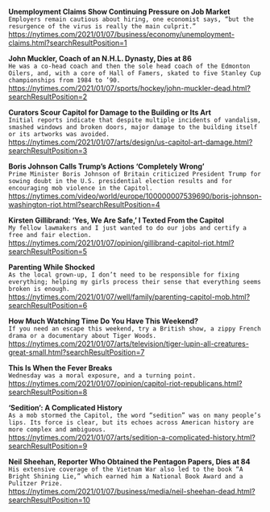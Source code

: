 **Unemployment Claims Show Continuing Pressure on Job Market**\
`Employers remain cautious about hiring, one economist says, “but the resurgence of the virus is really the main culprit.”`\
https://nytimes.com/2021/01/07/business/economy/unemployment-claims.html?searchResultPosition=1

**John Muckler, Coach of an N.H.L. Dynasty, Dies at 86**\
`He was a co-head coach and then the sole head coach of the Edmonton Oilers, and, with a core of Hall of Famers, skated to five Stanley Cup championships from 1984 to ’90.`\
https://nytimes.com/2021/01/07/sports/hockey/john-muckler-dead.html?searchResultPosition=2

**Curators Scour Capitol for Damage to the Building or Its Art**\
`Initial reports indicate that despite multiple incidents of vandalism, smashed windows and broken doors, major damage to the building itself or its artworks was avoided.`\
https://nytimes.com/2021/01/07/arts/design/us-capitol-art-damage.html?searchResultPosition=3

**Boris Johnson Calls Trump’s Actions ‘Completely Wrong’**\
`Prime Minister Boris Johnson of Britain criticized President Trump for sowing doubt in the U.S. presidential election results and for encouraging mob violence in the Capitol.`\
https://nytimes.com/video/world/europe/100000007539690/boris-johnson-washington-riot.html?searchResultPosition=4

**Kirsten Gillibrand: ‘Yes, We Are Safe,’ I Texted From the Capitol**\
`My fellow lawmakers and I just wanted to do our jobs and certify a free and fair election.`\
https://nytimes.com/2021/01/07/opinion/gillibrand-capitol-riot.html?searchResultPosition=5

**Parenting While Shocked**\
`As the local grown-up, I don’t need to be responsible for fixing everything; helping my girls process their sense that everything seems broken is enough.`\
https://nytimes.com/2021/01/07/well/family/parenting-capitol-mob.html?searchResultPosition=6

**How Much Watching Time Do You Have This Weekend?**\
`If you need an escape this weekend, try a British show, a zippy French drama or a documentary about Tiger Woods.`\
https://nytimes.com/2021/01/07/arts/television/tiger-lupin-all-creatures-great-small.html?searchResultPosition=7

**This Is When the Fever Breaks**\
`Wednesday was a moral exposure, and a turning point.`\
https://nytimes.com/2021/01/07/opinion/capitol-riot-republicans.html?searchResultPosition=8

**‘Sedition’: A Complicated History**\
`As a mob stormed the Capitol, the word “sedition” was on many people’s lips. Its force is clear, but its echoes across American history are more complex and ambiguous.`\
https://nytimes.com/2021/01/07/arts/sedition-a-complicated-history.html?searchResultPosition=9

**Neil Sheehan, Reporter Who Obtained the Pentagon Papers, Dies at 84**\
`His extensive coverage of the Vietnam War also led to the book “A Bright Shining Lie,” which earned him a National Book Award and a Pulitzer Prize.`\
https://nytimes.com/2021/01/07/business/media/neil-sheehan-dead.html?searchResultPosition=10

